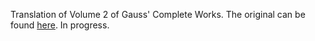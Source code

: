 Translation of Volume 2 of Gauss' Complete Works.  The original can be found <a href="https://gdz.sub.uni-goettingen.de/id/PPN23599524X">here</a>.  In progress.
